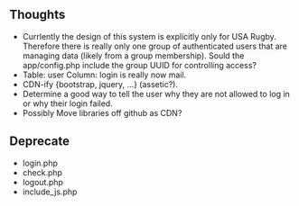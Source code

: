 ## Thoughts

*  Currlently the design of this system is explicitly only for USA Rugby. Therefore there is really only one group of authenticated users that are managing data (likely from a group membership). Sould the app/config.php include the group UUID for controlling access?
*  Table: user Column: login is really now mail.
*  CDN-ify {bootstrap, jquery, ...} (assetic?).
*  Determine a good way to tell the user why they are not allowed to log in or why their login failed.
*  Possibly Move libraries off github as CDN?

## Deprecate

*  login.php
*  check.php
*  logout.php
*  include_js.php

